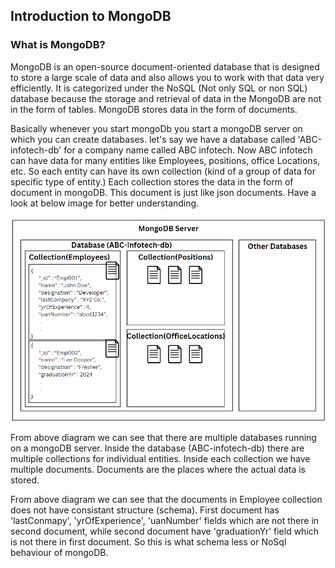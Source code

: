 ## Introduction to MongoDB

### What is MongoDB?

MongoDB is an open-source document-oriented database that is designed to store a large scale of data and also allows you to work with that data very efficiently. It is categorized under the NoSQL (Not only SQL or non SQL) database because the storage and retrieval of data in the MongoDB are not in the form of tables. MongoDB stores data in the form of documents.

Basically whenever you start mongoDb you start a mongoDB server on which you can create databases. let's say we have a database called 'ABC-infotech-db' for a company name called ABC infotech. Now ABC infotech can have data for many entities like Employees, positions, office Locations, etc.
So each entity can have its own collection (kind of a group of data for specific type of entity.) Each collection stores the data in the form of document in mongoDB. This document is just like json documents. Have a look at below image for better understanding.

![MongoDB structure(01-Introduction/images/MongoDB structure.png)](https://github.com/Akhil-Selukar/MongoDB/blob/master/01-Introduction/images/MongoDB%20structure.png)

From above diagram we can see that there are multiple databases running on a mongoDB server. Inside the database (ABC-infotech-db) there are multiple collections for individual entities. Inside each collection we have multiple documents. Documents are the places where the actual data is stored.

From above diagram we can see that the documents in Employee collection does not have consistant structure (schema). First document has 'lastConmapy', 'yrOfExperience', 'uanNumber' fields which are not there in second document, while second document have 'graduationYr' field which is not there in first document. So this is what schema less or NoSql behaviour of mongoDB.
